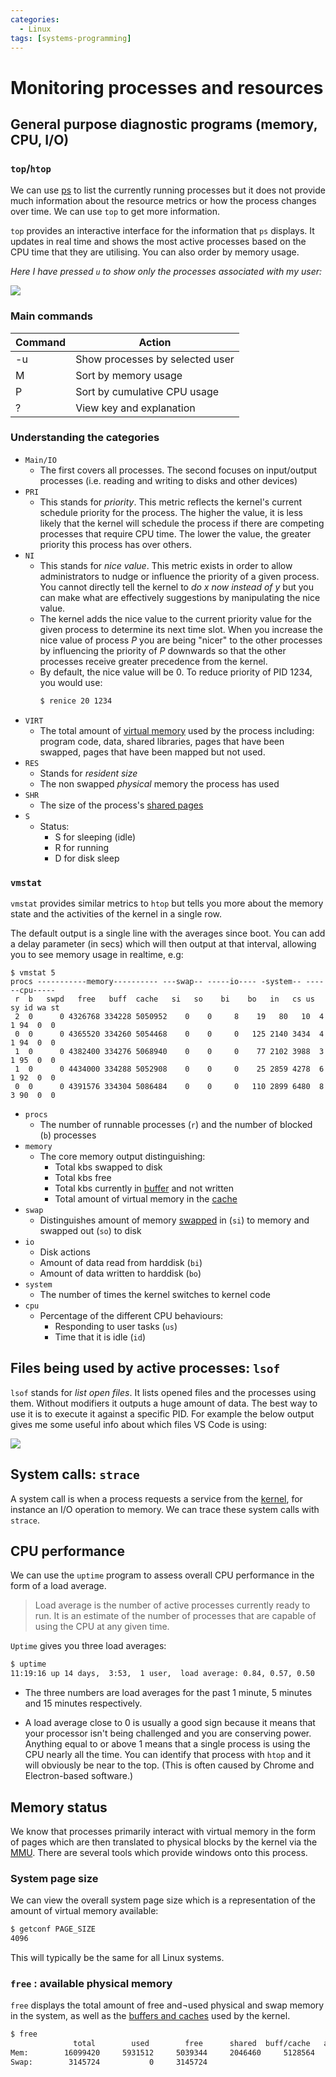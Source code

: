 ```yaml
---
categories:
  - Linux
tags: [systems-programming]
---
```


# Monitoring processes and resources

## General purpose diagnostic programs (memory, CPU, I/O)

### `top`/`htop`

We can use [ps](/Programming_Languages/Shell_Scripting/Processes.md) to list the currently running processes but it does not provide much information about the resource metrics or how the process changes over time. We can use `top` to get more information.

`top` provides an interactive interface for the information that `ps` displays. It updates in real time and shows the most active processes based on the CPU time that they are utilising. You can also order by memory usage.

_Here I have pressed `u` to show only the processes associated with my user:_

![](/img/htop.png)

### Main commands

| Command | Action                          |
| ------- | ------------------------------- |
| -u      | Show processes by selected user |
| M       | Sort by memory usage            |
| P       | Sort by cumulative CPU usage    |
| ?       | View key and explanation        |

### Understanding the categories

- `Main/IO`
  - The first covers all processes. The second focuses on input/output processes (i.e. reading and writing to disks and other devices)
- `PRI`
  - This stands for _priority_. This metric reflects the kernel's current schedule priority for the process. The higher the value, it is less likely that the kernel will schedule the process if there are competing processes that require CPU time. The lower the value, the greater priority this process has over others.
- `NI`
  - This stands for _nice value_. This metric exists in order to allow administrators to nudge or influence the priority of a given process. You cannot directly tell the kernel to _do x now instead of y_ but you can make what are effectively suggestions by manipulating the nice value.
  - The kernel adds the nice value to the current priority value for the given process to determine its next time slot. When you increase the nice value of process _P_ you are being "nicer" to the other processes by influencing the priority of _P_ downwards so that the other processes receive greater precedence from the kernel.
  - By default, the nice value will be 0. To reduce priority of PID 1234, you would use:
    ```bash
    $ renice 20 1234
    ```
- `VIRT`
  - The total amount of [virtual memory](/Operating_Systems/Virtual_memory_and_the_MMU.md) used by the process including: program code, data, shared libraries, pages that have been swapped, pages that have been mapped but not used.
- `RES`
  - Stands for _resident size_
  - The non swapped _physical_ memory the process has used
- `SHR`
  - The size of the process's [shared pages](/Operating_Systems/Virtual_memory_and_the_MMU.md#shared-pages)
- `S`
  - Status:
    - S for sleeping (idle)
    - R for running
    - D for disk sleep

### `vmstat`

`vmstat` provides similar metrics to `htop` but tells you more about the memory state and the activities of the kernel in a single row.

The default output is a single line with the averages since boot. You can add a delay parameter (in secs) which will then output at that interval, allowing you to see memory usage in realtime, e.g:

```
$ vmstat 5
procs -----------memory---------- ---swap-- -----io---- -system-- ------cpu-----
 r  b   swpd   free   buff  cache   si   so    bi    bo   in   cs us sy id wa st
 2  0      0 4326768 334228 5050952    0    0     8    19   80   10  4  1 94  0  0
 0  0      0 4365520 334260 5054468    0    0     0   125 2140 3434  4  1 94  0  0
 1  0      0 4382400 334276 5068940    0    0     0    77 2102 3988  3  1 95  0  0
 1  0      0 4434000 334288 5052908    0    0     0    25 2859 4278  6  1 92  0  0
 0  0      0 4391576 334304 5086484    0    0     0   110 2899 6480  8  3 90  0  0

```

- `procs`
  - The number of runnable processes (`r`) and the number of blocked (`b`) processes
- `memory`
  - The core memory output distinguishing:
    - Total kbs swapped to disk
    - Total kbs free
    - Total kbs currently in [buffer](/Hardware/Memory/Role_of_memory_in_computation.md#relation-between-cache-and-buffers) and not written
    - Total amount of virtual memory in the [cache](/Hardware/Memory/Role_of_memory_in_computation.md#relation-between-cache-and-buffers)
- `swap`
  - Distinguishes amount of memory [swapped](/Operating_Systems/Disks/Swap_space.md) in (`si`) to memory and swapped out (`so`) to disk
- `io`
  - Disk actions
  - Amount of data read from harddisk (`bi`)
  - Amount of data written to harddisk (`bo`)
- `system`
  - The number of times the kernel switches to kernel code
- `cpu`
  - Percentage of the different CPU behaviours:
    - Responding to user tasks (`us`)
    - Time that it is idle (`id`)

## Files being used by active processes: `lsof`

`lsof` stands for _list open files_. It lists opened files and the processes using them. Without modifiers it outputs a huge amount of data. The best way to use it is to execute it against a specific PID. For example the below output gives me some useful info about which files VS Code is using:

![](/img/lsof.png)

## System calls: `strace`

A system call is when a process requests a service from the [kernel](/Operating_Systems/The_Kernel.md), for instance an I/O operation to memory. We can trace these system calls with `strace`.

## CPU performance

We can use the `uptime` program to assess overall CPU performance in the form of a load average.

> Load average is the number of active processes currently ready to run. It is an estimate of the number of processes that are capable of using the CPU at any given time.

`Uptime` gives you three load averages:

```bash
$ uptime
11:19:16 up 14 days,  3:53,  1 user,  load average: 0.84, 0.57, 0.50
```

- The three numbers are load averages for the past 1 minute, 5 minutes and 15 minutes respectively.

- A load average close to 0 is usually a good sign because it means that your processor isn't being challenged and you are conserving power. Anything equal to or above 1 means that a single process is using the CPU nearly all the time. You can identify that process with `htop` and it will obviously be near to the top. (This is often caused by Chrome and Electron-based software.)

## Memory status

We know that processes primarily interact with virtual memory in the form of pages which are then translated to physical blocks by the kernel via the [MMU](/Operating_Systems/Virtual_memory_and_the_MMU.md). There are several tools which provide windows onto this process.

### System page size

We can view the overall system page size which is a representation of the amount of virtual memory available:

```bash
$ getconf PAGE_SIZE
4096
```

This will typically be the same for all Linux systems.

### `free` : available physical memory

`free` displays the total amount of free and¬used physical and swap memory in the system, as well as the [buffers and caches](/Hardware/Memory/Role_of_memory_in_computation.md#relation-between-cache-and-buffers) used by the kernel.

```bash
$ free
              total        used        free      shared  buff/cache   available
Mem:        16099420     5931512     5039344     2046460     5128564     7781904
Swap:        3145724           0     3145724
```
